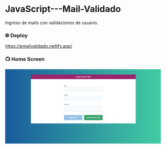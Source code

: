 # JavaScript---Mail-Validado

Ingreso de mails con validaciones de usuario.

### :globe_with_meridians: Deploy
https://emailvalidado.netlify.app/

### :tv: Home Screen 
![home](/assets/homescreen-formularioValidado.png)
